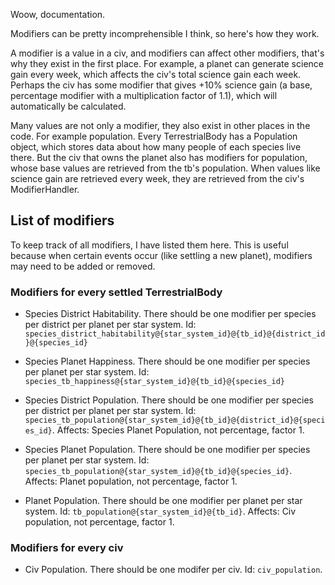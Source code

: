 Woow, documentation.

Modifiers can be pretty incomprehensible I think, so here's how they work.

A modifier is a value in a civ, and modifiers can affect other modifiers, that's why they exist in the first place. For example, a planet can generate science gain every week, which affects the civ's total science gain each week. Perhaps the civ has some modifier that gives +10% science gain (a base, percentage modifier with a multiplication factor of 1.1), which will automatically be calculated.

Many values are not only a modifier, they also exist in other places in the code. For example population. Every TerrestrialBody has a Population object, which stores data about how many people of each species live there. But the civ that owns the planet also has modifiers for population, whose base values are retrieved from the tb's population. When values like science gain are retrieved every week, they are retrieved from the civ's ModifierHandler.

## List of modifiers

To keep track of all modifiers, I have listed them here. This is useful because when certain events occur (like settling a new planet), modifiers may need to be added or removed.

### Modifiers for every settled TerrestrialBody
- Species District Habitability. There should be one modifier per species per district per planet per star system. Id: `species_district_habitability@{star_system_id}@{tb_id}@{district_id}@{species_id}`

- Species Planet Happiness. There should be one modifier per species per planet per star system. Id: `species_tb_happiness@{star_system_id}@{tb_id}@{species_id}`

- Species District Population. There should be one modifier per species per district per planet per star system. Id: `species_tb_population@{star_system_id}@{tb_id}@{district_id}@{species_id}`. Affects: Species Planet Population, not percentage, factor 1.

- Species Planet Population. There should be one modifier per species per planet per star system. Id: `species_tb_population@{star_system_id}@{tb_id}@{species_id}`. Affects: Planet population, not percentage, factor 1.

- Planet Population. There should be one modifier per planet per star system. Id: `tb_population@{star_system_id}@{tb_id}`. Affects: Civ population, not percentage, factor 1.

### Modifiers for every civ

- Civ Population. There should be one modifer per civ. Id: `civ_population`.
